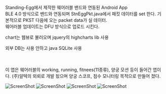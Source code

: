 Standing-Egg에서 제작한 웨어러블 밴드와 연동된 Android App<br>
BLE 4.0 방식으로 밴드와 연동되며 StnEggPkt.java에서 패킷 데이터를 set 한다. 기본적으로 PKST 다음에 오는 packet data가 실 데이터.<br>
웨어러블 업데이트는 DFU 방식으로 업로드 시킨다.<br>

chart는 웹뷰로 불러오며 jquery의 highcharts lib 사용<br>

외부 DB는 사용 안하고 java SQLite 사용<br><br><br>

이 앱은 웨어러블의 working, running, fitnees(11종류), 양궁 모션 등이 들어간 앱이다. (주)알텍의 외뢰로 개발 됬으며 양궁 스코프, 점수 모니터링 목적으로 만들어 졌다.

![ScreenShot](https://github.com/hanscom95/android/tree/main/standing_egg/Archery_Wearable_Band/screenshot/intro_layout.png)
![ScreenShot](https://github.com/hanscom95/android/tree/main/standing_egg/Archery_Wearable_Band/screenshot/Screenshot_20170404-162626.png)
![ScreenShot](https://github.com/hanscom95/android/tree/main/standing_egg/Archery_Wearable_Band/screenshot/Screenshot_20170407-161128.png)
![ScreenShot](https://github.com/hanscom95/android/tree/main/standing_egg/Archery_Wearable_Band/screenshot/Screenshot_20170404-183548.png)